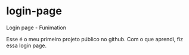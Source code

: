 # login-page
 Login page - Funimation

Esse é o meu primeiro projeto público no github.
Com o que aprendi, fiz essa login page.
